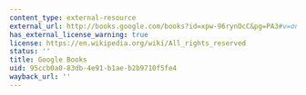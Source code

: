 ```yaml
---
content_type: external-resource
external_url: http://books.google.com/books?id=xpw-96rynOcC&pg=PA3#v=onepage
has_external_license_warning: true
license: https://en.wikipedia.org/wiki/All_rights_reserved
status: ''
title: Google Books
uid: 95ccb0a0-83db-4e91-b1ae-b2b9710f5fe4
wayback_url: ''
---
```

